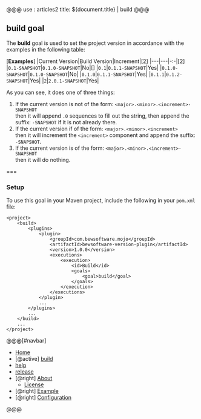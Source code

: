 @@@
use : articles2
title: ${document.title} | build
@@@


## build goal

The **build** goal is used to set the project version in accordance with the examples
in the following table:

[**Examples**]
|Current Version|Build Version|Increment|[2]
|---|---|-:-|[2]
|`0.1-SNAPSHOT`|`0.1.0-SNAPSHOT`|No|[]
|`0.1`|`0.1.1-SNAPSHOT`|Yes|
|`0.1.0-SNAPSHOT`|`0.1.0-SNAPSHOT`|No|
|`0.1.0`|`0.1.1-SNAPSHOT`|Yes|
|`0.1.1`|`0.1.2-SNAPSHOT`|Yes|
|`2`|`2.0.1-SNAPSHOT`|Yes|

As you can see, it does one of three things:

1. If the current version is not of the form: `<major>.<minor>.<increment>-SNAPSHOT`  
   then it will append `.0` sequences to fill out the string, then append the suffix:
   `-SNAPSHOT` if it is not already there.
2. If the current version if of the form: `<major>.<minor>.<increment>`  
   then it will increment the `<increment>` component and append the suffix: `-SNAPSHOT`.
3. If the current version is of the form: `<major>.<minor>.<increment>-SNAPSHOT`  
   then it will do nothing.

===

### Setup

To use this goal in your Maven project, include the following in your `pom.xml` file:

```
<project>
    <build>
        <plugins>
            <plugin>                    
                <groupId>com.bewsoftware.mojo</groupId>
                <artifactId>bewsoftware-version-plugin</artifactId>
                <version>1.0.0</version>
                <executions>
                    <execution>
                        <id>Build</id>
                        <goals>
                            <goal>build</goal>
                        </goals>
                    </execution>
                </executions>
            </plugin>
            ...
        </plugins>
        ...
    </build>
    ...
</project>

```


@@@[#navbar]
- [Home]
- [@active] [build](#)
- [help]
- [release]
- [@right] [About]
    - [License]
- [@right] [Example]
- [@right] [Configuration]


[About]:About.html
[build]:Build.html
[Configuration]:Configuration.html
[help]:Help.html
[Home]:index.html
[release]:Release.html
[License]:LICENSE.html
[Example]:Example.html
@@@
